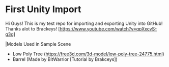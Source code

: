 # First Unity Import
Hi Guys! This is my test repo for importing and exporting Unity into GitHub! Thanks alot to Brackeys! [https://www.youtube.com/watch?v=qpXxcvS-g3g]

|Models Used in Sample Scene
   - Low Poly Tree (https://free3d.com/3d-model/low-poly-tree-24775.html)
   - Barrel (Made by BitWarrior [Tutorial by Brakceys])
